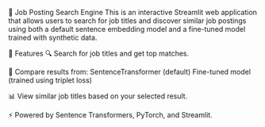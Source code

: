 🧠 Job Posting Search Engine
This is an interactive Streamlit web application that allows users to search for job titles and discover similar job postings using both a default sentence embedding model and a fine-tuned model trained with synthetic data.

🚀 Features
  🔍 Search for job titles and get top matches.

  🤖 Compare results from:
      SentenceTransformer (default)
      Fine-tuned model (trained using triplet loss)

  📊 View similar job titles based on your selected result.

  ⚡ Powered by Sentence Transformers, PyTorch, and Streamlit.
